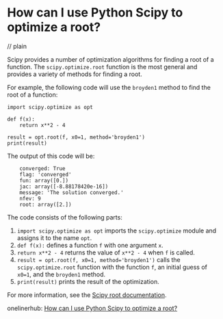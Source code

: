 # How can I use Python Scipy to optimize a root?
// plain

Scipy provides a number of optimization algorithms for finding a root of a function. The `scipy.optimize.root` function is the most general and provides a variety of methods for finding a root.

For example, the following code will use the `broyden1` method to find the root of a function:
```
import scipy.optimize as opt

def f(x):
    return x**2 - 4

result = opt.root(f, x0=1, method='broyden1')
print(result)
```
The output of this code will be:
```
    converged: True
    flag: 'converged'
    fun: array([0.])
    jac: array([-8.88178420e-16])
    message: 'The solution converged.'
    nfev: 9
    root: array([2.])
```

The code consists of the following parts:
1. `import scipy.optimize as opt` imports the `scipy.optimize` module and assigns it to the name `opt`.
2. `def f(x):` defines a function `f` with one argument `x`.
3. `return x**2 - 4` returns the value of `x**2 - 4` when `f` is called.
4. `result = opt.root(f, x0=1, method='broyden1')` calls the `scipy.optimize.root` function with the function `f`, an initial guess of `x0=1`, and the `broyden1` method.
5. `print(result)` prints the result of the optimization.

For more information, see the [Scipy root documentation](https://docs.scipy.org/doc/scipy/reference/generated/scipy.optimize.root.html).

onelinerhub: [How can I use Python Scipy to optimize a root?](https://onelinerhub.com/python-scipy/how-can-i-use-python-scipy-to-optimize-a-root)